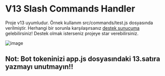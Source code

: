 # V13 Slash Commands Handler
Proje v13 uyumludur. Örnek kullanım src/commands/test.js dosyasında verilmiştir. Herhangi bir sorunla karşılaşırsanız [destek sunucuma](https://discord.gg/u6CcYxDchB) gelebilirsiniz!
 Destek olmak isterseniz projeye star verebilirsiniz.
 
 ![image](https://user-images.githubusercontent.com/63320170/163699347-99fbf89d-7531-4d31-bed5-97898a5b0479.png)
 
## Not: Bot tokeninizi app.js dosyasındaki 13.satıra yazmayı unutmayın!!
